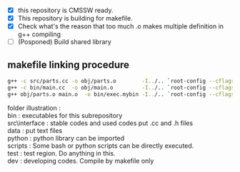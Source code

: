 - [x] this repository is CMSSW ready.
- [x] This repository is building for makefile.
- [x] Check what's the reason that too much .o makes multiple definition in g++ compiling
- [ ] (Posponed) Build shared library

## makefile linking procedure
``` bash
g++ -c src/parts.cc -o obj/parts.o        -I../.. `root-config --cflags --libs`
g++ -c bin/main.cc  -o obj/main.o         -I../.. `root-config --cflags --libs`
g++ obj/parts.o main.o  -o bin/exec.mybin -I../.. `root-config --cflags --libs`
```


folder illustration : <br/>
bin           : executables for this subrepository<br/>
src\interface : stable codes and used codes put .cc and .h files<br/>
data          : put text files<br/>
python        : python library can be imported<br/>
scripts       : Some bash or python scripts can be directly executed.<br/>
test          : test region. Do anything in this.<br/>
dev           : developing codes. Compile by makefile only<br/>
